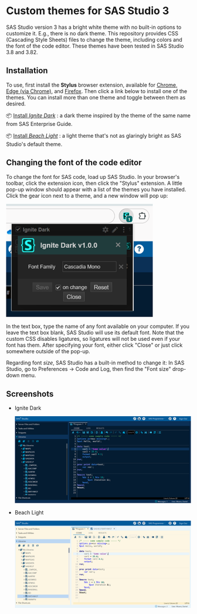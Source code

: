 # Custom themes for SAS Studio 3

SAS Studio version 3 has a bright white theme with no built-in options to customize it. E.g., there is no dark theme. This repository provides CSS (Cascading Style Sheets) files to change the theme, including colors and the font of the code editor. These themes have been tested in SAS Studio 3.8 and 3.82.

## Installation

To use, first install the **Stylus** browser extension, available for [Chrome, Edge (via Chrome)](https://chrome.google.com/webstore/detail/stylus/clngdbkpkpeebahjckkjfobafhncgmne), and [Firefox](https://addons.mozilla.org/firefox/addon/styl-us/). Then click a link below to install one of the themes. You can install more than one theme and toggle between them as desired.

📦 [Install *Ignite Dark*](themes/ignite-dark.user.css?raw=true) : a dark theme inspired by the theme of the same name from SAS Enterprise Guide.

📦 [Install *Beach Light*](themes/beach-light.user.css?raw=true) : a light theme that's not as glaringly bright as SAS Studio's default theme.

## Changing the font of the code editor

To change the font for SAS code, load up SAS Studio. In your browser's toolbar, click the extension icon, then click the "Stylus" extension. A little pop-up window should appear with a list of the themes you have installed. Click the gear icon next to a theme, and a new window will pop up:

  <img src="screenshots/font-customize.png?raw=true" alt="Font pop-up" width="400px" />

In the text box, type the name of any font available on your computer. If you leave the text box blank, SAS Studio will use its default font. Note that the custom CSS disables ligatures, so ligatures will not be used even if your font has them. After specifying your font, either click "Close" or just click somewhere outside of the pop-up.

Regarding font *size*, SAS Studio has a built-in method to change it: In SAS Studio, go to Preferences -> Code and Log, then find the "Font size" drop-down menu.

## Screenshots

* Ignite Dark
  
  ![Ignite Dark screenshot](screenshots/ignite-dark.png?raw=true)

* Beach Light
  
  ![Beach Light screenshot](screenshots/beach-light.png?raw=true)
